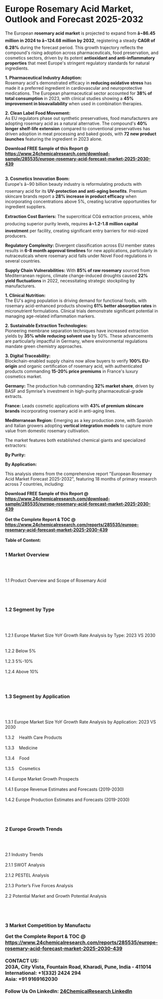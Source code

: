 <h1>Europe Rosemary Acid Market, Outlook and Forecast 2025-2032</h1><p>The European <strong>rosemary acid market</strong> is projected to expand from <strong>â¬86.45 million in 2024 to â¬124.68 million by 2032</strong>, registering a steady <strong>CAGR of 6.28%</strong> during the forecast period. This growth trajectory reflects the compound's rising adoption across pharmaceuticals, food preservation, and cosmetics sectors, driven by its potent <strong>antioxidant and anti-inflammatory properties</strong> that meet Europe's stringent regulatory standards for natural ingredients.</p><p><strong>1. Pharmaceutical Industry Adoption:</strong><br>
Rosemary acid's demonstrated efficacy in <strong>reducing oxidative stress</strong> has made it a preferred ingredient in cardiovascular and neuroprotective medications. The European pharmaceutical sector accounted for <strong>38% of total consumption</strong> in 2023, with clinical studies showing a <strong>45% improvement in bioavailability</strong> when used in combination therapies.</p><p><strong>2. Clean Label Food Movement:</strong><br>
As EU regulators phase out synthetic preservatives, food manufacturers are adopting rosemary acid as a natural alternative. The compound's <strong>40% longer shelf-life extension</strong> compared to conventional preservatives has driven adoption in meat processing and baked goods, with <strong>72 new product launches</strong> featuring the ingredient in 2023 alone.</p><div><b>Download FREE Sample of this Report @ 
            <a href="https://www.24chemicalresearch.com/download-sample/285535/europe-rosemary-acid-forecast-market-2025-2030-439">
            https://www.24chemicalresearch.com/download-sample/285535/europe-rosemary-acid-forecast-market-2025-2030-439</a></b></div><br><p><strong>3. Cosmetics Innovation Boom:</strong><br>
Europe's â¬90 billion beauty industry is reformulating products with rosemary acid for its <strong>UV-protection and anti-aging benefits</strong>. Premium skincare brands report a <strong>28% increase in product efficacy</strong> when incorporating concentrations above 5%, creating lucrative opportunities for ingredient suppliers.</p><p><strong>Extraction Cost Barriers:</strong> The supercritical COâ extraction process, while producing superior purity levels, requires <strong>â¬1.2-1.8 million capital investment</strong> per facility, creating significant entry barriers for mid-sized producers.</p><p><strong>Regulatory Complexity:</strong> Divergent classification across EU member states results in <strong>6-8 month approval timelines</strong> for new applications, particularly in nutraceuticals where rosemary acid falls under Novel Food regulations in several countries.</p><p><strong>Supply Chain Vulnerabilities:</strong> With <strong>85% of raw rosemary</strong> sourced from Mediterranean regions, climate change-induced droughts caused <strong>22% yield fluctuations</strong> in 2022, necessitating strategic stockpiling by manufacturers.</p><p><strong>1. Clinical Nutrition:</strong><br>
The EU's aging population is driving demand for functional foods, with rosemary acid-enhanced products showing <strong>61% better absorption rates</strong> in micronutrient formulations. Clinical trials demonstrate significant potential in managing age-related inflammation markers.</p><p><strong>2. Sustainable Extraction Technologies:</strong><br>
Pioneering membrane separation techniques have increased extraction yields by <strong>35% while reducing solvent use</strong> by 50%. These advancements are particularly impactful in Germany, where environmental regulations mandate green chemistry approaches.</p><p><strong>3. Digital Traceability:</strong><br>
Blockchain-enabled supply chains now allow buyers to verify <strong>100% EU-origin</strong> and organic certification of rosemary acid, with authenticated products commanding <strong>15-20% price premiums</strong> in France's luxury cosmetics market.</p><p><strong>Germany:</strong> The production hub commanding <strong>32% market share</strong>, driven by BASF and Symrise's investment in high-purity pharmaceutical-grade extracts.</p><p><strong>France:</strong> Leads cosmetic applications with <strong>43% of premium skincare brands</strong> incorporating rosemary acid in anti-aging lines.</p><p><strong>Mediterranean Region:</strong> Emerging as a key production zone, with Spanish and Italian growers adopting <strong>vertical integration models</strong> to capture more value from domestic rosemary cultivation.</p><p>The market features both established chemical giants and specialized extractors:</p><p><strong>By Purity:</strong></p><p><strong>By Application:</strong></p><p>This analysis stems from the comprehensive report "European Rosemary Acid Market Forecast 2025-2032", featuring 18 months of primary research across 7 countries, including:</p><div><b>Download FREE Sample of this Report @ 
            <a href="https://www.24chemicalresearch.com/download-sample/285535/europe-rosemary-acid-forecast-market-2025-2030-439">
            https://www.24chemicalresearch.com/download-sample/285535/europe-rosemary-acid-forecast-market-2025-2030-439</a></b></div><br><div><b>Get the Complete Report & TOC @ 
            <a href="https://www.24chemicalresearch.com/reports/285535/europe-rosemary-acid-forecast-market-2025-2030-439">
            https://www.24chemicalresearch.com/reports/285535/europe-rosemary-acid-forecast-market-2025-2030-439</a></b></div><br>
            <b>Table of Content:</b><p><h2><span style="font-size:16px"><strong>1 Market Overview&nbsp;&nbsp; &nbsp;</strong></span></h2><br />
<br />
<p>1.1 Product Overview and Scope of Rosemary Acid&nbsp;</p><br />
<br />
<h2><strong><span style="font-size:16px">1.2 Segment by Type&nbsp;&nbsp; &nbsp;</span></strong></h2><br />
<br />
<p>1.2.1 Europe Market Size YoY Growth Rate Analysis by Type: 2023 VS 2030&nbsp;&nbsp; &nbsp;<br /><br />
1.2.2 Below 5%&nbsp;&nbsp; &nbsp;<br /><br />
1.2.3 5%-10%<br /><br />
1.2.4 Above 10%<br /><br />
<br />
<h2><span style="font-size:16px"><strong>1.3 Segment by Application&nbsp;&nbsp;</strong></span></h2><br />
<br />
<p>1.3.1 Europe Market Size YoY Growth Rate Analysis by Application: 2023 VS 2030&nbsp;&nbsp; &nbsp;<br /><br />
1.3.2&nbsp;&nbsp; &nbsp;Health Care Products<br /><br />
1.3.3&nbsp;&nbsp; &nbsp;Medicine<br /><br />
1.3.4&nbsp;&nbsp; &nbsp;Food<br /><br />
1.3.5&nbsp;&nbsp; &nbsp;Cosmetics<br /><br />
1.4 Europe Market Growth Prospects&nbsp;&nbsp; &nbsp;<br /><br />
1.4.1 Europe Revenue Estimates and Forecasts (2019-2030)&nbsp;&nbsp; &nbsp;<br /><br />
1.4.2 Europe Production Estimates and Forecasts (2019-2030)&nbsp;&nbsp;</p><br />
<br />
<h2><span style="font-size:16px"><strong>2 Europe Growth Trends&nbsp;&nbsp; &nbsp;</strong></span></h2><br />
<br />
<p>2.1 Industry Trends&nbsp;&nbsp; &nbsp;<br /><br />
2.1.1 SWOT Analysis&nbsp;&nbsp; &nbsp;<br /><br />
2.1.2 PESTEL Analysis&nbsp;&nbsp; &nbsp;<br /><br />
2.1.3 Porter&rsquo;s Five Forces Analysis&nbsp;&nbsp; &nbsp;<br /><br />
2.2 Potential Market and Growth Potential Analysis&nbsp;&nbsp; &nbsp;</p><br />
<br />
<h2><span style="font-size:16px"><strong>3 Market Competition by Manufactu</p><div><b>Get the Complete Report & TOC @ 
            <a href="https://www.24chemicalresearch.com/reports/285535/europe-rosemary-acid-forecast-market-2025-2030-439">
            https://www.24chemicalresearch.com/reports/285535/europe-rosemary-acid-forecast-market-2025-2030-439</a></b></div><br><b>CONTACT US:</b><br>
            203A, City Vista, Fountain Road, Kharadi, Pune, India - 411014<br>
            International: +1(332) 2424 294<br>
            Asia: +91 9169162030 <br><br>
            Follow Us On LinkedIn: <a href="https://www.linkedin.com/company/24chemicalresearch/">24ChemicalResearch LinkedIn</a>